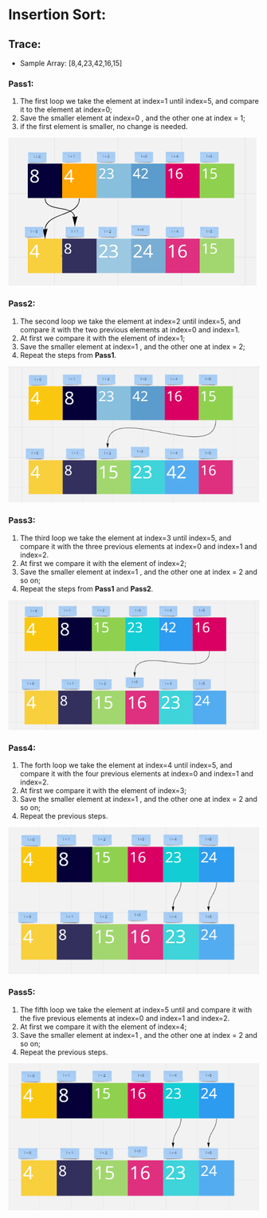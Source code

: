 # Insertion Sort:
## Trace:
- Sample Array: [8,4,23,42,16,15]
### Pass1:
1. The first loop we take the element at index=1 until index=5, and compare it to the element at index=0;
2. Save the smaller element at index=0 , and the other one at index = 1;
3. if the first element is smaller, no change is needed.

![](../assets/insertionSort/1.png)

### Pass2:
1. The second loop we take the element at index=2 until index=5, and compare it with the two previous elements at index=0 and index=1.
2. At first we compare it with the element of index=1;
3. Save the smaller element at index=1 , and the other one at index = 2;
4. Repeat the steps from **Pass1**.

![](../assets/insertionSort/2.png)

### Pass3:
1. The third loop we take the element at index=3 until index=5, and compare it with the three previous elements at index=0 and index=1 and index=2.
2. At first we compare it with the element of index=2;
3. Save the smaller element at index=1 , and the other one at index = 2 and so on;
4. Repeat the steps from **Pass1** and **Pass2**.

![](../assets/insertionSort/3.png)

### Pass4:
1. The forth loop we take the element at index=4 until index=5, and compare it with the four previous elements at index=0 and index=1 and index=2.
2. At first we compare it with the element of index=3;
3. Save the smaller element at index=1 , and the other one at index = 2 and so on;
4. Repeat the previous steps.

![](../assets/insertionSort/4.png)

### Pass5:
1. The fifth loop we take the element at index=5 until and compare it with the five previous elements at index=0 and index=1 and index=2.
2. At first we compare it with the element of index=4;
3. Save the smaller element at index=1 , and the other one at index = 2 and so on;
4. Repeat the previous steps.

![](../assets/insertionSort/4.png)